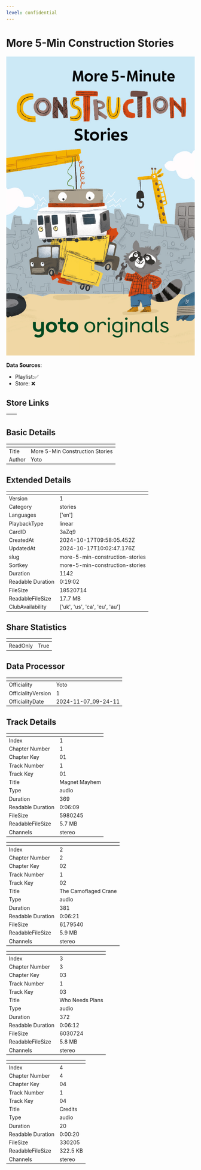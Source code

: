 ```yaml
---
level: confidential
---
```

# More 5-Min Construction Stories

![card_[3aZq9].png](../../img/cards/card_[3aZq9].png)

**Data Sources**: 

- Playlist:✅
- Store: ❌


## Store Links

| <!-- --> | <!-- --> |
| - | - |


## Basic Details

| <!-- --> | <!-- --> |
| - | - |
| Title | More 5-Min Construction Stories |
| Author | Yoto |


## Extended Details

| <!-- --> | <!-- --> |
| - | - |
| Version | 1 |
| Category | stories |
| Languages | ['en'] |
| PlaybackType | linear |
| CardID | 3aZq9 |
| CreatedAt | 2024-10-17T09:58:05.452Z |
| UpdatedAt | 2024-10-17T10:02:47.176Z |
| slug | more-5-min-construction-stories |
| Sortkey | more-5-min-construction-stories |
| Duration | 1142 |
| Readable Duration | 0:19:02 |
| FileSize | 18520714 |
| ReadableFileSize | 17.7 MB |
| ClubAvailability | ['uk', 'us', 'ca', 'eu', 'au'] |


## Share Statistics

| <!-- --> | <!-- --> |
| - | - |
| ReadOnly | True |


## Data Processor

| <!-- --> | <!-- --> |
| - | - |
| Officiality | Yoto
| OfficialityVersion | 1
| OfficialityDate | 2024-11-07_09-24-11


## Track Details

| <!-- --> | <!-- --> |
| - | - |
| Index | 1 |
| Chapter Number | 1 |
| Chapter Key | 01 |
| Track Number | 1 |
| Track Key | 01 |
| Title | Magnet Mayhem |
| Type | audio |
| Duration | 369 |
| Readable Duration | 0:06:09 |
| FileSize | 5980245 |
| ReadableFileSize | 5.7 MB |
| Channels | stereo |

| <!-- --> | <!-- --> |
| - | - |
| Index | 2 |
| Chapter Number | 2 |
| Chapter Key | 02 |
| Track Number | 1 |
| Track Key | 02 |
| Title | The Camoflaged Crane |
| Type | audio |
| Duration | 381 |
| Readable Duration | 0:06:21 |
| FileSize | 6179540 |
| ReadableFileSize | 5.9 MB |
| Channels | stereo |

| <!-- --> | <!-- --> |
| - | - |
| Index | 3 |
| Chapter Number | 3 |
| Chapter Key | 03 |
| Track Number | 1 |
| Track Key | 03 |
| Title | Who Needs Plans |
| Type | audio |
| Duration | 372 |
| Readable Duration | 0:06:12 |
| FileSize | 6030724 |
| ReadableFileSize | 5.8 MB |
| Channels | stereo |

| <!-- --> | <!-- --> |
| - | - |
| Index | 4 |
| Chapter Number | 4 |
| Chapter Key | 04 |
| Track Number | 1 |
| Track Key | 04 |
| Title | Credits |
| Type | audio |
| Duration | 20 |
| Readable Duration | 0:00:20 |
| FileSize | 330205 |
| ReadableFileSize | 322.5 KB |
| Channels | stereo |

